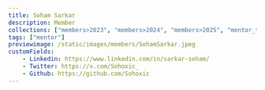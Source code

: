 ```yaml
---
title: Soham Sarkar
description: Member
collections: ["members>2023", "members>2024", "members>2025", "mentor_team"]
tags: ["mentor"]
previewimage: /static/images/members/SohamSarkar.jpeg
customFields:
    - Linkedin: https://www.linkedin.com/in/sarkar-soham/
    - Twitter: https://x.com/Sohoxic_
    - Github: https://github.com/Sohoxic
---
```

